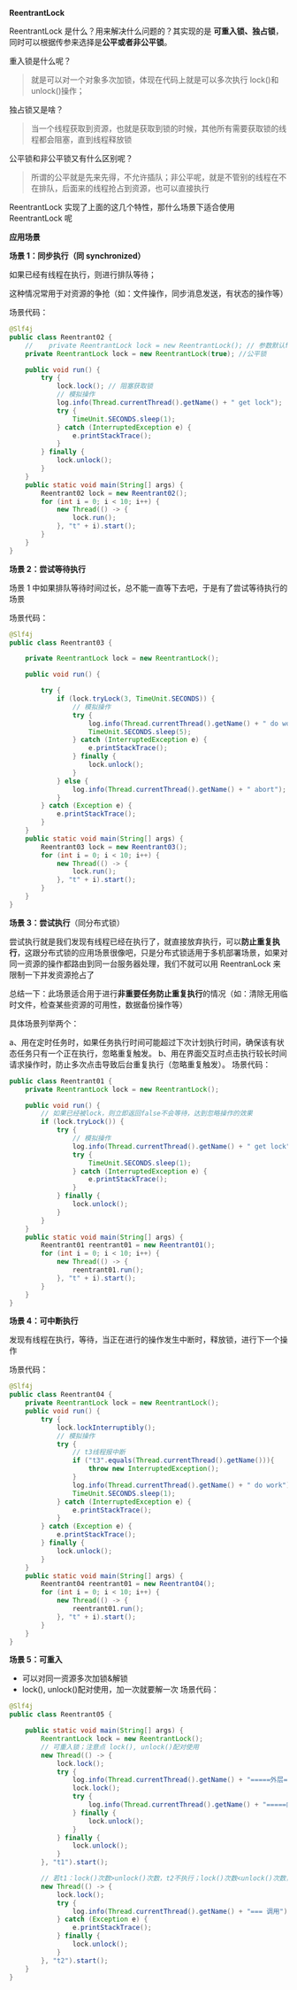 **ReentrantLock**

ReentrantLock 是什么？用来解决什么问题的？其实现的是 **可重入锁、独占锁**，同时可以根据传参来选择是**公平或者非公平锁**。

重入锁是什么呢？

> 就是可以对一个对象多次加锁，体现在代码上就是可以多次执行 lock()和 unlock()操作；

独占锁又是啥？

> 当一个线程获取到资源，也就是获取到锁的时候，其他所有需要获取锁的线程都会阻塞，直到线程释放锁

公平锁和非公平锁又有什么区别呢？

> 所谓的公平就是先来先得，不允许插队；非公平呢，就是不管别的线程在不在排队，后面来的线程抢占到资源，也可以直接执行

ReentrantLock 实现了上面的这几个特性，那什么场景下适合使用 ReentrantLock 呢

**应用场景**

**场景 1：同步执行（同 synchronized）**

如果已经有线程在执行，则进行排队等待；

这种情况常用于对资源的争抢（如：文件操作，同步消息发送，有状态的操作等）

场景代码：

```java
@Slf4j
public class Reentrant02 {
    //    private ReentrantLock lock = new ReentrantLock(); // 参数默认false，不公平锁
    private ReentrantLock lock = new ReentrantLock(true); //公平锁

    public void run() {
        try {
            lock.lock(); // 阻塞获取锁
            // 模拟操作
            log.info(Thread.currentThread().getName() + " get lock");
            try {
                TimeUnit.SECONDS.sleep(1);
            } catch (InterruptedException e) {
                e.printStackTrace();
            }
        } finally {
            lock.unlock();
        }
    }
    public static void main(String[] args) {
        Reentrant02 lock = new Reentrant02();
        for (int i = 0; i < 10; i++) {
            new Thread(() -> {
                lock.run();
            }, "t" + i).start();
        }
    }
}
```

**场景 2：尝试等待执行**

场景 1 中如果排队等待时间过长，总不能一直等下去吧，于是有了尝试等待执行的场景

场景代码：

```java
@Slf4j
public class Reentrant03 {

    private ReentrantLock lock = new ReentrantLock();

    public void run() {

        try {
            if (lock.tryLock(3, TimeUnit.SECONDS)) {
                // 模拟操作
                try {
                    log.info(Thread.currentThread().getName() + " do work");
                    TimeUnit.SECONDS.sleep(5);
                } catch (InterruptedException e) {
                    e.printStackTrace();
                } finally {
                    lock.unlock();
                }
            } else {
                log.info(Thread.currentThread().getName() + " abort");
            }
        } catch (Exception e) {
            e.printStackTrace();
        }
    }
    public static void main(String[] args) {
        Reentrant03 lock = new Reentrant03();
        for (int i = 0; i < 10; i++) {
            new Thread(() -> {
                lock.run();
            }, "t" + i).start();
        }
    }
}
```

**场景 3：尝试执行**（同分布式锁）

尝试执行就是我们发现有线程已经在执行了，就直接放弃执行，可以**防止重复执行**，这跟分布式锁的应用场景很像吧，只是分布式锁适用于多机部署场景，如果对同一资源的操作都路由到同一台服务器处理，我们不就可以用 ReentranLock 来限制一下并发资源抢占了

总结一下：此场景适合用于进行**非重要任务防止重复执行**的情况（如：清除无用临时文件，检查某些资源的可用性，数据备份操作等）

具体场景列举两个：

a、用在定时任务时，如果任务执行时间可能超过下次计划执行时间，确保该有状态任务只有一个正在执行，忽略重复触发。
b、用在界面交互时点击执行较长时间请求操作时，防止多次点击导致后台重复执行（忽略重复触发）。
场景代码：

```java
public class Reentrant01 {
    private ReentrantLock lock = new ReentrantLock();

    public void run() {
        // 如果已经被lock，则立即返回false不会等待，达到忽略操作的效果
        if (lock.tryLock()) {
            try {
                // 模拟操作
                log.info(Thread.currentThread().getName() + " get lock");
                try {
                    TimeUnit.SECONDS.sleep(1);
                } catch (InterruptedException e) {
                    e.printStackTrace();
                }
            } finally {
                lock.unlock();
            }
        }
    }
    public static void main(String[] args) {
        Reentrant01 reentrant01 = new Reentrant01();
        for (int i = 0; i < 10; i++) {
            new Thread(() -> {
                reentrant01.run();
            }, "t" + i).start();
        }
    }
}
```

**场景 4：可中断执行**

发现有线程在执行，等待，当正在进行的操作发生中断时，释放锁，进行下一个操作

场景代码：

```java
@Slf4j
public class Reentrant04 {
    private ReentrantLock lock = new ReentrantLock();
    public void run() {
        try {
            lock.lockInterruptibly();
            // 模拟操作
            try {
                // t3线程报中断
                if ("t3".equals(Thread.currentThread().getName())){
                    throw new InterruptedException();
                }
                log.info(Thread.currentThread().getName() + " do work");
                TimeUnit.SECONDS.sleep(1);
            } catch (InterruptedException e) {
                e.printStackTrace();
            }
        } catch (Exception e) {
            e.printStackTrace();
        } finally {
            lock.unlock();
        }
    }
    public static void main(String[] args) {
        Reentrant04 reentrant01 = new Reentrant04();
        for (int i = 0; i < 10; i++) {
            new Thread(() -> {
                reentrant01.run();
            }, "t" + i).start();
        }
    }
}
```

**场景 5：可重入**

- 可以对同一资源多次加锁&解锁
- lock(), unlock()配对使用，加一次就要解一次
  场景代码：

```java
@Slf4j
public class Reentrant05 {

    public static void main(String[] args) {
        ReentrantLock lock = new ReentrantLock();
        // 可重入锁；注意点 lock(), unlock()配对使用
        new Thread(() -> {
            lock.lock();
            try {
                log.info(Thread.currentThread().getName() + "=====外层=====");
                lock.lock();
                try {
                    log.info(Thread.currentThread().getName() + "=====内层=====");
                } finally {
                    lock.unlock();
                }
            } finally {
                lock.unlock();
            }
        }, "t1").start();

        // 若t1：lock()次数>unlock()次数，t2不执行；lock()次数<unlock()次数，t1抛异常
        new Thread(() -> {
            lock.lock();
            try {
                log.info(Thread.currentThread().getName() + "=== 调用");
            } catch (Exception e) {
                e.printStackTrace();
            } finally {
                lock.unlock();
            }
        }, "t2").start();
    }
}
```
